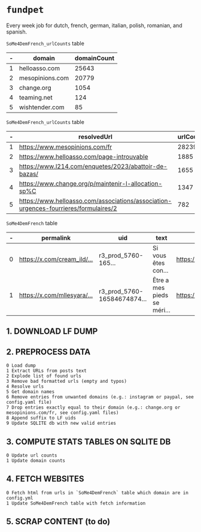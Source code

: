 # `fundpet`

Every week job for dutch, french,  german, italian, polish, romanian, and spanish.

`SoMe4DemFrench_urlCounts` table

| - | domain          | domainCount |
|---| --------------- | ----------- |
| 1 | helloasso.com   | 25643       |
| 2 | mesopinions.com | 20779       |
| 3 | change.org      | 1054        |
| 4 | teaming.net     | 124         |
| 5 | wishtender.com  | 85          |

`SoMe4DemFrench_urlCounts` table

| - | resolvedUrl                                                                            | urlCount |
|---| -------------------------------------------------------------------------------------- | -------- |
| 1 | https://www.mesopinions.com/fr                                                         | 28239    |
| 2 | https://www.helloasso.com/page-introuvable                                             | 1885     |
| 3 | https://www.l214.com/enquetes/2023/abattoir-de-bazas/                                  | 1655     |
| 4 | https://www.change.org/p/maintenir-l-allocation-sp%C                                   | 1347     |
| 5 | https://www.helloasso.com/associations/association-urgences-fourrieres/formulaires/2   | 782      |

`SoMe4DemFrench` table


| - | permalink                 | uid                       | text                      | resolvedUrl               | platform | query          | domain   | date                     | fetched | fetchDate         | htmlPath            | scrapped | 
| - | ------------------------- | ------------------------- | ------------------------- | ------------------------- | -------- | -------------- | -------- | ------------------------ | ------- | ----------------- | ------------------- | -------- |
| 0 | https://x.com/cream_ild/… | r3_prod_5760-165…         | Si vous êtes con…         | https://www.meso…         | twitter  | SoMe4DemFrench | mesopinions.com | 2023-05-15T11:28… | 1       | 2024-06-27T16:39… | mesopinions.com/…   | 0        |
| 1 | https://x.com/mllesyara/… | r3_prod_5760-16584674874… | Être a mes pieds se méri… | https://support.verse.me… | twitter  | SoMe4DemFrench | verse.me | 2023-05-16T13:40:36.000Z | 0       | 0                 | <empty>             | 0        |



## 1. DOWNLOAD LF DUMP

## 2. PREPROCESS DATA
 
```
0 Load dump
1 Extract URLs from posts text
2 Explode list of found urls
3 Remove bad formatted urls (empty and typos)
4 Resolve urls
5 Get domain names
6 Remove entries from unwanted domains (e.g.: instagram or paypal, see config.yaml file)
7 Drop entries exactly equal to their domain (e.g.: change.org or mesopinions.com/fr, see config.yaml files)
8 Append suffix to LF uids
9 Update SQLITE db with new valid entries
```

## 3. COMPUTE STATS TABLES ON SQLITE DB

```
0 Update url counts
1 Update domain counts
```

## 4. FETCH WEBSITES


```
0 Fetch html from urls in `SoMe4DemFrench` table which domain are in config.yml
1 Update SoMe4DemFrench table with fetch information
```
## 5. SCRAP CONTENT (to do)
